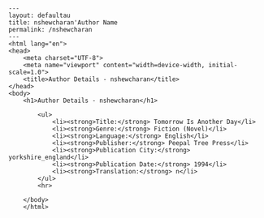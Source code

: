
    ---
    layout: defaultau
    title: nshewcharan'Author Name 
    permalink: /nshewcharan
    ---
    <html lang="en">
    <head>
        <meta charset="UTF-8">
        <meta name="viewport" content="width=device-width, initial-scale=1.0">
        <title>Author Details - nshewcharan</title>
    </head>
    <body>
        <h1>Author Details - nshewcharan</h1>
        
            <ul>
                <li><strong>Title:</strong> Tomorrow Is Another Day</li>
                <li><strong>Genre:</strong> Fiction (Novel)</li>
                <li><strong>Language:</strong> English</li>
                <li><strong>Publisher:</strong> Peepal Tree Press</li>
                <li><strong>Publication City:</strong> yorkshire_england</li>
                <li><strong>Publication Date:</strong> 1994</li>
                <li><strong>Translation:</strong> n</li>
            </ul>
            <hr>
            
        </body>
        </html>
        